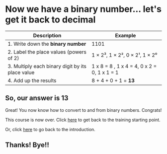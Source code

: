 # Now we have a binary number... let's get it back to decimal

| Description | Example |
|-------------|---------|
| 1. Write down the **binary number** | 1101 |
| 2. Label the place values (powers of 2) | 1 × 2³, 1 × 2², 0 × 2¹, 1 × 2⁰ |
| 3. Multiply each binary digit by its place value | 1 x 8 = 8 , 1 x 4 = 4, 0 x 2 = 0, 1 x 1 = 1 |
| 4. Add up the results | 8 + 4 + 0 + 1 = **13** |

## So, our answer is **13**

Great! You now know how to convert to and from binary numbers. Congrats!

This course is now over. Click [here](beginhere.md) to get back to the training starting point.

Or, click [here](README.md) to go back to the introduction.

## Thanks! Bye!!
